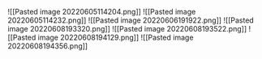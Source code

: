 ![[Pasted image 20220605114204.png]]
![[Pasted image 20220605114232.png]]
![[Pasted image 20220606191922.png]]
![[Pasted image 20220608193320.png]]
![[Pasted image 20220608193522.png]]
![[Pasted image 20220608194129.png]]
![[Pasted image 20220608194356.png]]